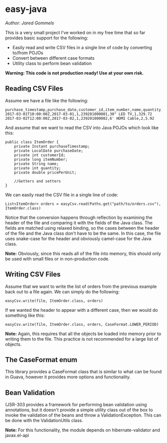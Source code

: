# easy-java

*Author: Jared Gommels*

This is a very small project I've worked on in my free time that so far provides basic support for the following:
- Easily read and write CSV files in a single line of code by converting to/from POJOs
- Convert between different case formats
- Utility class to perform bean validation

**Warning: This code is not production ready! Use at your own risk.**

## Reading CSV Files

Assume we have a file like the following:

    purchase_timestamp,purchase_date,customer_id,item_number,name,quantity,price_per_unit
    2017-03-01T10:00:00Z,2017-03-01,1,239201000001,30" LED TV,1,329.72
    2017-03-02T12:00:00Z,2017-03-02,1,239201000002,6' HDMI Cable,2,5.92

And assume that we want to read the CSV into Java POJOs which look like this:

    public class ItemOrder {
        private Instant purchaseTimestamp;
        private LocalDate purchaseDate;
        private int customerId;
        private long itemNumber;
        private String name;
        private int quantity;
        private double pricePerUnit;
        
        //Getters and setters        
    }

We can easily read the CSV file in a single line of code:

    List<ItemOrder> orders = easyCsv.read(Paths.get("path/to/orders.csv"), ItemOrder.class)

Notice that the conversion happens through reflection by examining the header of the file and comparing it with the fields of the Java class. The fields are matched using relaxed binding, so the cases between the header of the file and the Java class don't have to be the same. In this case, the file uses snake-case for the header and obviously camel-case for the Java class.

**Note:** Obviously, since this reads all of the file into memory, this should only be used with small files or in non-production code.

## Writing CSV Files
Assume that we want to write the list of orders from the previous example back out to a file again. We can simply do the following:

    easyCsv.write(file, ItemOrder.class, orders)

If we wanted the header to appear with a different case, then we would do something like this:

    easyCsv.write(file, ItemOrder.class, orders, CaseFormat.LOWER_PERIOD)
    
**Note:** Again, this requires that all the objects be loaded into memory prior to writing them to the file. This practice is not recommended for a large list of objects.

## The CaseFormat enum
This library provides a CaseFormat class that is similar to what can be found in Guava, however it provides more options and functionality.


## Bean Validation
(JSR-303 provides a framework for performing bean validation using annotations, but it doesn't provide a simple utility class out of the
box to invoke the validation of the beans and throw a ValidationException. This can be done with the ValidationUtils class.

**Note:** For this functionality, the module depends on hibernate-validator and javax.el-api

